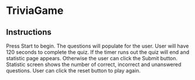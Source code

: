 # TriviaGame
## Instructions
Press Start to begin.
The questions will populate for the user.
User will have 120 seconds to complete the quiz. If the timer runs out the quiz will end and statistic page appears. Otherwise the user can click the Submit button.
Statistic screen shows the number of correct, incorrect and unanswered questions.
User can click the reset button to play again.